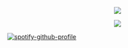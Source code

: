 <p align="center">
  <a href="https://beebekisme.vercel.app/cv">
    <img src="https://skillicons.dev/icons?i=git,astro,docker,c,ae,bevy,fastapi,godot,html,js,linux,opencv,py,rust" />
  </a>
</p>

<p align="center">
  <a href="https://beebekisme.vercel.app/cv">
    <img src="https://github-readme-stats.vercel.app/api/top-langs/?username=beebekisme&theme=dark&hide_border=false&include_all_commits=true&count_private=false&layout=compact" />
  </a>
</p>



[![spotify-github-profile](https://spotify-github-profile.vercel.app/api/view?uid=31saxqiumbrrteeuvmu3xnrj5hzm&cover_image=true&theme=novatorem&show_offline=true&background_color=121212&interchange=false&bar_color=53b14f&bar_color_cover=true)](https://spotify-github-profile.vercel.app/api/view?uid=31saxqiumbrrteeuvmu3xnrj5hzm&redirect=true)